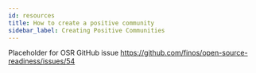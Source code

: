 ```yaml
---
id: resources
title: How to create a positive community
sidebar_label: Creating Positive Communities
---
```


Placeholder for OSR GitHub issue https://github.com/finos/open-source-readiness/issues/54
